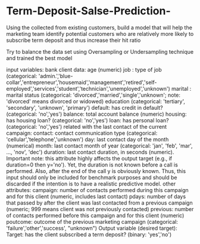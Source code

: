 # Term-Deposit-Salse-Prediction-
Using the collected from existing customers, build a model that will help the marketing team identify potential customers who are relatively more likely to subscribe term deposit and thus increase their hit ratio

Try to balance the data set using Oversampling or Undersampling technique and trained the best model

input variables:
bank client data:
age (numeric)
job : type of job (categorical: 'admin.','blue-collar','entrepreneur','housemaid','management','retired','self-employed','services','student','technician','unemployed','unknown')
marital : marital status (categorical: 'divorced','married','single','unknown'; note: 'divorced' means divorced or widowed)
education (categorical: 'tertiary', 'secondary', 'unknown', 'primary')
default: has credit in default? (categorical: 'no','yes')
balance: total account balance (numeric)
housing: has housing loan? (categorical: 'no','yes')
loan: has personal loan? (categorical: 'no','yes')
related with the last contact of the current campaign:
contact: contact communication type (categorical: 'cellular','telephone','unknown')
day: last contact day of the month (numerical)
month: last contact month of year (categorical: 'jan', 'feb', 'mar', ..., 'nov', 'dec')
duration: last contact duration, in seconds (numeric). Important note: this attribute highly affects the output target (e.g., if duration=0 then y='no'). Yet, the duration is not known before a call is performed. Also, after the end of the call y is obviously known. Thus, this input should only be included for benchmark purposes and should be discarded if the intention is to have a realistic predictive model.
other attributes:
campaign: number of contacts performed during this campaign and for this client (numeric, includes last contact)
pdays: number of days that passed by after the client was last contacted from a previous campaign (numeric; 999 means client was not previously contacted)
previous: number of contacts performed before this campaign and for this client (numeric)
poutcome: outcome of the previous marketing campaign (categorical: 'failure','other','success', "unknown")
Output variable (desired target):
Target: has the client subscribed a term deposit? (binary: 'yes','no')

